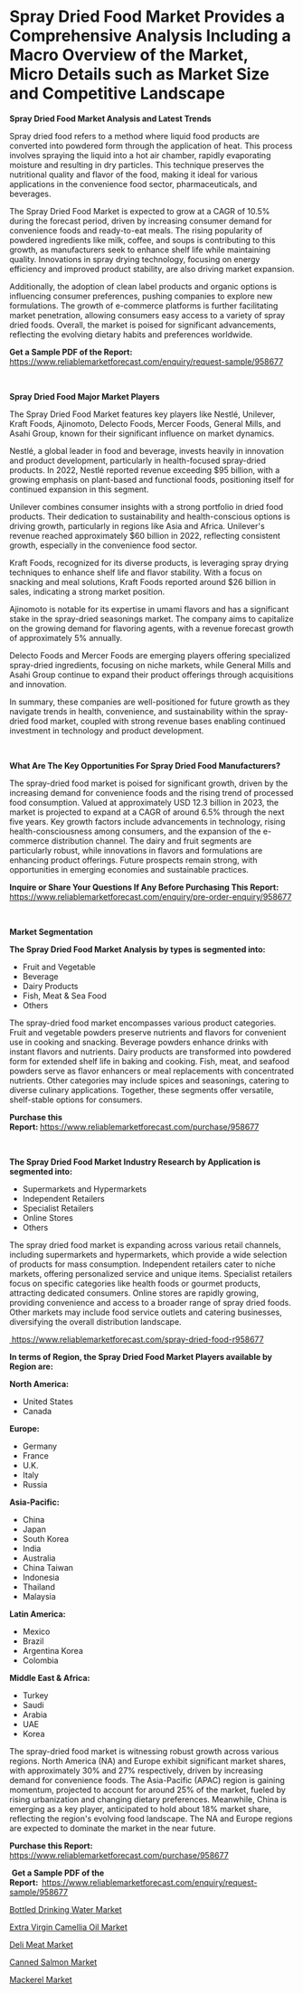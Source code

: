 <p><h1>Spray Dried Food Market Provides a Comprehensive Analysis Including a Macro Overview of the Market, Micro Details such as Market Size and Competitive Landscape</h1></p><p><strong>Spray Dried Food Market Analysis and Latest Trends</strong></p>
<p><p>Spray dried food refers to a method where liquid food products are converted into powdered form through the application of heat. This process involves spraying the liquid into a hot air chamber, rapidly evaporating moisture and resulting in dry particles. This technique preserves the nutritional quality and flavor of the food, making it ideal for various applications in the convenience food sector, pharmaceuticals, and beverages.</p><p>The Spray Dried Food Market is expected to grow at a CAGR of 10.5% during the forecast period, driven by increasing consumer demand for convenience foods and ready-to-eat meals. The rising popularity of powdered ingredients like milk, coffee, and soups is contributing to this growth, as manufacturers seek to enhance shelf life while maintaining quality. Innovations in spray drying technology, focusing on energy efficiency and improved product stability, are also driving market expansion. </p><p>Additionally, the adoption of clean label products and organic options is influencing consumer preferences, pushing companies to explore new formulations. The growth of e-commerce platforms is further facilitating market penetration, allowing consumers easy access to a variety of spray dried foods. Overall, the market is poised for significant advancements, reflecting the evolving dietary habits and preferences worldwide.</p></p>
<p><strong>Get a Sample PDF of the Report:&nbsp;</strong> <a href="https://www.reliablemarketforecast.com/enquiry/request-sample/958677?utm_campaign=1832&utm_medium=2&utm_source=Github&utm_content=ia&utm_term=07042025&utm_id=spray-dried-food">https://www.reliablemarketforecast.com/enquiry/request-sample/958677</a></p>
<p>&nbsp;</p>
<p><strong>Spray Dried Food Major Market Players</strong></p>
<p><p>The Spray Dried Food Market features key players like Nestlé, Unilever, Kraft Foods, Ajinomoto, Delecto Foods, Mercer Foods, General Mills, and Asahi Group, known for their significant influence on market dynamics. </p><p>Nestlé, a global leader in food and beverage, invests heavily in innovation and product development, particularly in health-focused spray-dried products. In 2022, Nestlé reported revenue exceeding $95 billion, with a growing emphasis on plant-based and functional foods, positioning itself for continued expansion in this segment.</p><p>Unilever combines consumer insights with a strong portfolio in dried food products. Their dedication to sustainability and health-conscious options is driving growth, particularly in regions like Asia and Africa. Unilever's revenue reached approximately $60 billion in 2022, reflecting consistent growth, especially in the convenience food sector.</p><p>Kraft Foods, recognized for its diverse products, is leveraging spray drying techniques to enhance shelf life and flavor stability. With a focus on snacking and meal solutions, Kraft Foods reported around $26 billion in sales, indicating a strong market position.</p><p>Ajinomoto is notable for its expertise in umami flavors and has a significant stake in the spray-dried seasonings market. The company aims to capitalize on the growing demand for flavoring agents, with a revenue forecast growth of approximately 5% annually.</p><p>Delecto Foods and Mercer Foods are emerging players offering specialized spray-dried ingredients, focusing on niche markets, while General Mills and Asahi Group continue to expand their product offerings through acquisitions and innovation.</p><p>In summary, these companies are well-positioned for future growth as they navigate trends in health, convenience, and sustainability within the spray-dried food market, coupled with strong revenue bases enabling continued investment in technology and product development.</p></p>
<p>&nbsp;</p>
<p><strong>What Are The Key Opportunities For Spray Dried Food Manufacturers?</strong></p>
<p><p>The spray-dried food market is poised for significant growth, driven by the increasing demand for convenience foods and the rising trend of processed food consumption. Valued at approximately USD 12.3 billion in 2023, the market is projected to expand at a CAGR of around 6.5% through the next five years. Key growth factors include advancements in technology, rising health-consciousness among consumers, and the expansion of the e-commerce distribution channel. The dairy and fruit segments are particularly robust, while innovations in flavors and formulations are enhancing product offerings. Future prospects remain strong, with opportunities in emerging economies and sustainable practices.</p></p>
<p><strong>Inquire or Share Your Questions If Any Before Purchasing This Report:</strong> <a href="https://www.reliablemarketforecast.com/enquiry/pre-order-enquiry/958677?utm_campaign=1832&utm_medium=2&utm_source=Github&utm_content=ia&utm_term=07042025&utm_id=spray-dried-food">https://www.reliablemarketforecast.com/enquiry/pre-order-enquiry/958677</a></p>
<p>&nbsp;</p>
<p><strong>Market Segmentation</strong></p>
<p><strong>The Spray Dried Food Market Analysis by types is segmented into:</strong></p>
<p><ul><li>Fruit and Vegetable</li><li>Beverage</li><li>Dairy Products</li><li>Fish, Meat & Sea Food</li><li>Others</li></ul></p>
<p><p>The spray-dried food market encompasses various product categories. Fruit and vegetable powders preserve nutrients and flavors for convenient use in cooking and snacking. Beverage powders enhance drinks with instant flavors and nutrients. Dairy products are transformed into powdered form for extended shelf life in baking and cooking. Fish, meat, and seafood powders serve as flavor enhancers or meal replacements with concentrated nutrients. Other categories may include spices and seasonings, catering to diverse culinary applications. Together, these segments offer versatile, shelf-stable options for consumers.</p></p>
<p><strong>Purchase this Report:&nbsp;</strong><a href="https://www.reliablemarketforecast.com/purchase/958677?utm_campaign=1832&utm_medium=2&utm_source=Github&utm_content=ia&utm_term=07042025&utm_id=spray-dried-food">https://www.reliablemarketforecast.com/purchase/958677</a></p>
<p>&nbsp;</p>
<p><strong>The Spray Dried Food Market Industry Research by Application is segmented into:</strong></p>
<p><ul><li>Supermarkets and Hypermarkets</li><li>Independent Retailers</li><li>Specialist Retailers</li><li>Online Stores</li><li>Others</li></ul></p>
<p><p>The spray dried food market is expanding across various retail channels, including supermarkets and hypermarkets, which provide a wide selection of products for mass consumption. Independent retailers cater to niche markets, offering personalized service and unique items. Specialist retailers focus on specific categories like health foods or gourmet products, attracting dedicated consumers. Online stores are rapidly growing, providing convenience and access to a broader range of spray dried foods. Other markets may include food service outlets and catering businesses, diversifying the overall distribution landscape.</p></p>
<p><a href="https://www.reliablemarketforecast.com/spray-dried-food-r958677?utm_campaign=1832&utm_medium=2&utm_source=Github&utm_content=ia&utm_term=07042025&utm_id=spray-dried-food">&nbsp;https://www.reliablemarketforecast.com/spray-dried-food-r958677</a></p>
<p><strong>In terms of Region, the Spray Dried Food Market Players available by Region are:</strong></p>
<p>
    <p> <strong> North America: </strong>
        <ul>
            <li>United States</li>
            <li>Canada</li>
        </ul>
        </p> 
    <p> <strong> Europe: </strong>
        <ul>
            <li>Germany</li>
            <li>France</li>
            <li>U.K.</li>
            <li>Italy</li>
            <li>Russia</li>
        </ul>
        </p> 
    <p> <strong> Asia-Pacific: </strong>
        <ul>
            <li>China</li>
            <li>Japan</li>
            <li>South Korea</li>
            <li>India</li>
            <li>Australia</li>
            <li>China Taiwan</li>
            <li>Indonesia</li>
            <li>Thailand</li>
            <li>Malaysia</li>
        </ul>
        </p> 
    <p> <strong> Latin America: </strong>
        <ul>
            <li>Mexico</li>
            <li>Brazil</li>
            <li>Argentina Korea</li>
            <li>Colombia</li>
        </ul>
        </p> 
    <p> <strong> Middle East & Africa: </strong>
        <ul>
            <li>Turkey</li>
            <li>Saudi</li>
            <li>Arabia</li>
            <li>UAE</li>
            <li>Korea</li>
        </ul>
    </p>
    </p>
<p><p>The spray-dried food market is witnessing robust growth across various regions. North America (NA) and Europe exhibit significant market shares, with approximately 30% and 27% respectively, driven by increasing demand for convenience foods. The Asia-Pacific (APAC) region is gaining momentum, projected to account for around 25% of the market, fueled by rising urbanization and changing dietary preferences. Meanwhile, China is emerging as a key player, anticipated to hold about 18% market share, reflecting the region's evolving food landscape. The NA and Europe regions are expected to dominate the market in the near future.</p></p>
<p><strong>Purchase this Report: </strong><a href="https://www.reliablemarketforecast.com/purchase/958677?utm_campaign=1832&utm_medium=2&utm_source=Github&utm_content=ia&utm_term=07042025&utm_id=spray-dried-food">https://www.reliablemarketforecast.com/purchase/958677</a></p>
<p>&nbsp;<strong>Get a Sample PDF of the Report:&nbsp;&nbsp;</strong><a href="https://www.reliablemarketforecast.com/enquiry/request-sample/958677?utm_campaign=1832&utm_medium=2&utm_source=Github&utm_content=ia&utm_term=07042025&utm_id=spray-dried-food">https://www.reliablemarketforecast.com/enquiry/request-sample/958677</a></p>
<p><strong></strong></p>
<p><p><a href="https://github.com/lotoahshaiek/Market-Research-Report-List-1/blob/main/bottled-drinking-water-market.md?utm_campaign=1832&utm_medium=2&utm_source=Github&utm_content=ia&utm_term=07042025&utm_id=spray-dried-food">Bottled Drinking Water Market</a></p><p><a href="https://github.com/nsmifidget3/Market-Research-Report-List-1/blob/main/extra-virgin-camellia-oil-market.md?utm_campaign=1832&utm_medium=2&utm_source=Github&utm_content=ia&utm_term=07042025&utm_id=spray-dried-food">Extra Virgin Camellia Oil Market</a></p><p><a href="https://github.com/orlinvisonju/Market-Research-Report-List-1/blob/main/deli-meat-market.md?utm_campaign=1832&utm_medium=2&utm_source=Github&utm_content=ia&utm_term=07042025&utm_id=spray-dried-food">Deli Meat Market</a></p><p><a href="https://github.com/wiltsdeenyuw/Market-Research-Report-List-1/blob/main/canned-salmon-market.md?utm_campaign=1832&utm_medium=2&utm_source=Github&utm_content=ia&utm_term=07042025&utm_id=spray-dried-food">Canned Salmon Market</a></p><p><a href="https://github.com/fabrehugessf/Market-Research-Report-List-1/blob/main/mackerel-market.md?utm_campaign=1832&utm_medium=2&utm_source=Github&utm_content=ia&utm_term=07042025&utm_id=spray-dried-food">Mackerel Market</a></p></p>